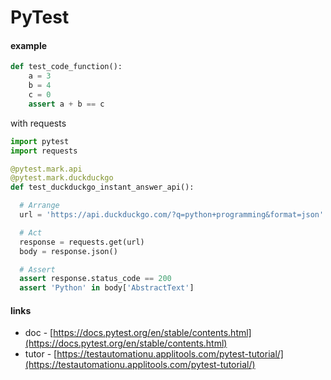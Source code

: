 # PyTest

#### example

```python
def test_code_function():
    a = 3
    b = 4
    c = 0
    assert a + b == c
```

with requests

```python
import pytest
import requests

@pytest.mark.api
@pytest.mark.duckduckgo
def test_duckduckgo_instant_answer_api():

  # Arrange
  url = 'https://api.duckduckgo.com/?q=python+programming&format=json'

  # Act
  response = requests.get(url)
  body = response.json()

  # Assert
  assert response.status_code == 200
  assert 'Python' in body['AbstractText']
```

#### links

- doc - [https://docs.pytest.org/en/stable/contents.html](https://docs.pytest.org/en/stable/contents.html)
- tutor - [https://testautomationu.applitools.com/pytest-tutorial/](https://testautomationu.applitools.com/pytest-tutorial/)
